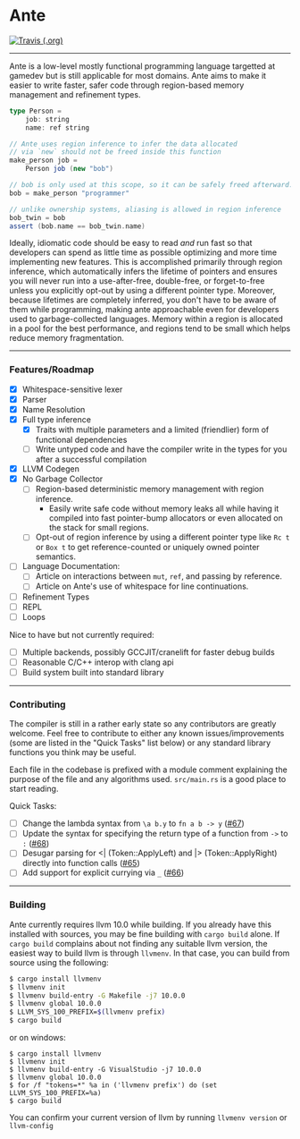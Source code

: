 # Ante

[![Travis (.org)](https://img.shields.io/travis/jfecher/ante)](https://travis-ci.org/github/jfecher/ante)

---

Ante is a low-level mostly functional programming language targetted
at gamedev but is still applicable for most domains. Ante aims to
make it easier to write faster, safer code through region-based
memory management and refinement types.

```scala
type Person =
    job: string
    name: ref string

// Ante uses region inference to infer the data allocated
// via `new` should not be freed inside this function
make_person job =
    Person job (new "bob")

// bob is only used at this scope, so it can be safely freed afterward.
bob = make_person "programmer"

// unlike ownership systems, aliasing is allowed in region inference
bob_twin = bob
assert (bob.name == bob_twin.name)
```

Ideally, idiomatic code should be easy to read _and_ run fast so that
developers can spend as little time as possible optimizing and more time implementing new features. This
is accomplished primarily through region inference, which automatically infers the lifetime of pointers
and ensures you will never run into a use-after-free, double-free, or forget-to-free unless you explicitly
opt-out by using a different pointer type. Moreover, because lifetimes are completely inferred, you don't
have to be aware of them while programming, making ante approachable even for developers used to
garbage-collected languages. Memory within a region is allocated in a pool for the best performance, and
regions tend to be small which helps reduce memory fragmentation.

---

### Features/Roadmap

- [x] Whitespace-sensitive lexer
- [x] Parser
- [x] Name Resolution
- [x] Full type inference
    - [x] Traits with multiple parameters and a limited (friendlier) form of functional dependencies
    - [ ] Write untyped code and have the compiler write in the types for you after a successful compilation
- [x] LLVM Codegen
- [x] No Garbage Collector
    - [ ] Region-based deterministic memory management with region inference.
        - Easily write safe code without memory leaks all while having it compiled into
          fast pointer-bump allocators or even allocated on the stack for small regions.
    - [ ] Opt-out of region inference by using a different pointer type
          like `Rc t` or `Box t` to get reference-counted or uniquely owned pointer semantics.
- [ ] Language Documentation:
    - [ ] Article on interactions between `mut`, `ref`, and passing by reference.
    - [ ] Article on Ante's use of whitespace for line continuations.
- [ ] Refinement Types
- [ ] REPL
- [ ] Loops

Nice to have but not currently required:
- [ ] Multiple backends, possibly GCCJIT/cranelift for faster debug builds
- [ ] Reasonable C/C++ interop with clang api
- [ ] Build system built into standard library

---

### Contributing

The compiler is still in a rather early state so any contributors are greatly welcome.
Feel free to contribute to either any known issues/improvements (some are listed in the
"Quick Tasks" list below) or any standard library functions you think may be useful.

Each file in the codebase is prefixed with a module comment explaining the purpose of
the file and any algorithms used. `src/main.rs` is a good place to start reading.

Quick Tasks:
- [ ] Change the lambda syntax from `\a b.y` to `fn a b -> y` ([#67](https://github.com/jfecher/ante/issues/67))
- [ ] Update the syntax for specifying the return type of a function from `->` to `:` ([#68](https://github.com/jfecher/ante/issues/68))
- [ ] Desugar parsing for <| (Token::ApplyLeft) and |> (Token::ApplyRight) directly into function calls ([#65](https://github.com/jfecher/ante/issues/65))
- [ ] Add support for explicit currying via `_` ([#66](https://github.com/jfecher/ante/issues/66))

---

### Building

Ante currently requires llvm 10.0 while building. If you already have this installed with
sources, you may be fine building with `cargo build` alone. If `cargo build` complains
about not finding any suitable llvm version, the easiest way to build llvm is through `llvmenv`.
In that case, you can build from source using the following:

```bash
$ cargo install llvmenv
$ llvmenv init
$ llvmenv build-entry -G Makefile -j7 10.0.0
$ llvmenv global 10.0.0
$ LLVM_SYS_100_PREFIX=$(llvmenv prefix)
$ cargo build
```

or on windows:

```shell
$ cargo install llvmenv
$ llvmenv init
$ llvmenv build-entry -G VisualStudio -j7 10.0.0
$ llvmenv global 10.0.0
$ for /f "tokens=*" %a in ('llvmenv prefix') do (set LLVM_SYS_100_PREFIX=%a)
$ cargo build
```

You can confirm your current version of llvm by running `llvmenv version`
or `llvm-config`
